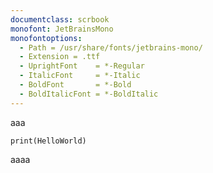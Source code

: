 ```yaml
---
documentclass: scrbook
monofont: JetBrainsMono
monofontoptions:
  - Path = /usr/share/fonts/jetbrains-mono/
  - Extension = .ttf
  - UprightFont    = *-Regular
  - ItalicFont     = *-Italic
  - BoldFont       = *-Bold
  - BoldItalicFont = *-BoldItalic
---
```

aaa

```{.python caption="hello world"}
print(HelloWorld)
```

aaaa